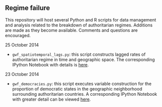 ## Regime failure

This repository will host several Python and R scripts for data management and analysis related to the breakdown of authoritarian regimes. Additions are made as they become available. Comments and questions are encouraged. 

25 October 2014

- `gwf_spatiotemporal_lags.py`: this script constructs lagged rates of authoritarian regime in time and geographic space. The corresponding IPython Notebook with details is [here](http://www.thomaswbrawner.com/spatiotemporal-lags.html). 

23 October 2014

- `gwf_democracies.py`: this script executes variable construction for the proportion of democratic states in the geographic neighborhood surrounding authoritarian countries. A corresponding IPython Notebook with greater detail can be viewed [here](http://www.thomaswbrawner.com/democratic-neighborhoods.html).


